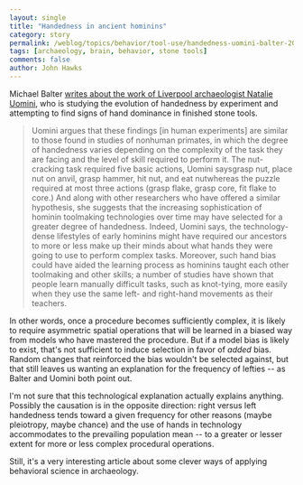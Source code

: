 ```yaml
---
layout: single 
title: "Handedness in ancient hominins" 
category: story
permalink: /weblog/topics/behavior/tool-use/handedness-uomini-balter-2009.html
tags: [archaeology, brain, behavior, stone tools] 
comments: false 
author: John Hawks 
---
```



Michael Balter <a href="http://blogs.sciencemag.org/origins/2009/08/the-origins-of-handedness.html">writes about the work of Liverpool archaeologist Natalie Uomini</a>, who is studying the evolution of handedness by experiment and attempting to find signs of hand dominance in finished stone tools. 

<blockquote>Uomini argues that these findings [in human experiments] are similar to those found in studies of nonhuman primates, in which the degree of handedness varies depending on the complexity of the task they are facing and the level of skill required to perform it. The nut-cracking task required five basic actions, Uomini saysgrasp nut, place nut on anvil, grasp hammer, hit nut, and eat nutwhereas the puzzle required at most three actions (grasp flake, grasp core, fit flake to core.) And along with other researchers who have offered a similar hypothesis, she suggests that the increasing sophistication of hominin toolmaking technologies over time may have selected for a greater degree of handedness. Indeed, Uomini says, the technology-dense lifestyles of early hominins might have required our ancestors to more or less make up their minds about what hands they were going to use to perform complex tasks. Moreover, such hand bias could have aided the learning process as hominins taught each other toolmaking and other skills; a number of studies have shown that people learn manually difficult tasks, such as knot-tying, more easily when they use the same left- and right-hand movements as their teachers.</blockquote>

In other words, once a procedure becomes sufficiently complex, it is likely to require asymmetric spatial operations that will be learned in a biased way from models who have mastered the procedure. But if a model bias is likely to exist, that's not sufficient to induce selection in favor of <i>added</i> bias. Random changes that reinforced the bias wouldn't be selected against, but that still leaves us wanting an explanation for the frequency of lefties -- as Balter and Uomini both point out. 

I'm not sure that this technological explanation actually explains anything. Possibly the causation is in the opposite direction: right versus left handedness tends toward a given frequency for other reasons (maybe pleiotropy, maybe chance) and the use of hands in technology accommodates to the prevailing population mean -- to a greater or lesser extent for more or less complex procedural operations. 

Still, it's a very interesting article about some clever ways of applying behavioral science in archaeology. 



